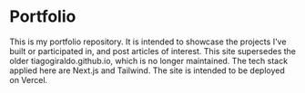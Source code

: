 # Portfolio

This is my portfolio repository. It is intended to showcase the projects I've built or participated in, and post articles of interest. This 
site supersedes the older tiagogiraldo.github.io, which is no longer maintained. The tech stack applied here are Next.js and Tailwind. The site 
is intended to be deployed on Vercel.
